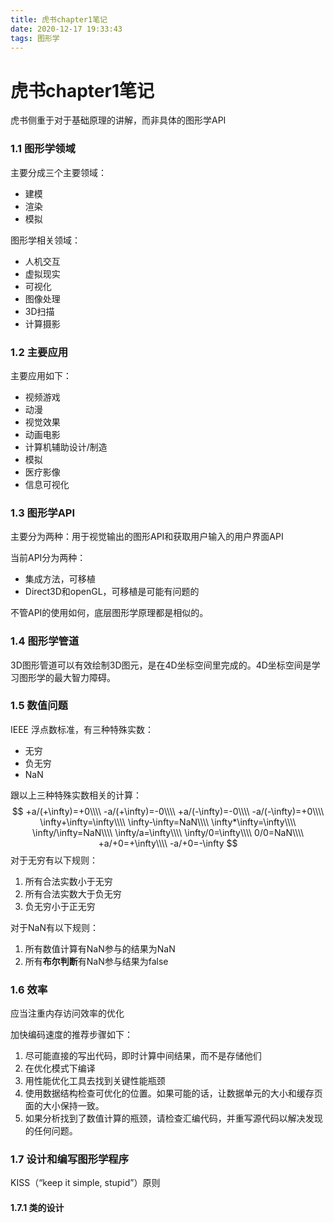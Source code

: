 ```yaml
---
title: 虎书chapter1笔记
date: 2020-12-17 19:33:43
tags: 图形学
---
```


<escape><!--more--></escape>

# 虎书chapter1笔记

虎书侧重于对于基础原理的讲解，而非具体的图形学API

### 1.1 图形学领域

主要分成三个主要领域：

- 建模
- 渲染
- 模拟

图形学相关领域：

- 人机交互
- 虚拟现实
- 可视化
- 图像处理
- 3D扫描
- 计算摄影

### 1.2 主要应用

主要应用如下：

- 视频游戏
- 动漫
- 视觉效果
- 动画电影
- 计算机辅助设计/制造
- 模拟
- 医疗影像
- 信息可视化

### 1.3 图形学API

主要分为两种：用于视觉输出的图形API和获取用户输入的用户界面API

当前API分为两种：

- 集成方法，可移植
- Direct3D和openGL，可移植是可能有问题的

不管API的使用如何，底层图形学原理都是相似的。

### 1.4 图形学管道

​	3D图形管道可以有效绘制3D图元，是在4D坐标空间里完成的。4D坐标空间是学习图形学的最大智力障碍。

### 1.5 数值问题

IEEE 浮点数标准，有三种特殊实数：

- 无穷
- 负无穷
- NaN

跟以上三种特殊实数相关的计算：
$$
+a/(+\infty)=+0\\\\
-a/(+\infty)=-0\\\\
+a/(-\infty)=-0\\\\
-a/(-\infty)=+0\\\\
\infty+\infty=\infty\\\\
\infty-\infty=NaN\\\\
\infty*\infty=\infty\\\\
\infty/\infty=NaN\\\\
\infty/a=\infty\\\\
\infty/0=\infty\\\\
0/0=NaN\\\\
+a/+0=+\infty\\\\
-a/+0=-\infty
$$
对于无穷有以下规则：

1. 所有合法实数小于无穷
2. 所有合法实数大于负无穷
3. 负无穷小于正无穷

对于NaN有以下规则：

1. 所有数值计算有NaN参与的结果为NaN
2. 所有**布尔判断**有NaN参与结果为false

### 1.6 效率

应当注重内存访问效率的优化

加快编码速度的推荐步骤如下：

1. 尽可能直接的写出代码，即时计算中间结果，而不是存储他们
2. 在优化模式下编译
3. 用性能优化工具去找到关键性能瓶颈
4. 使用数据结构检查可优化的位置。如果可能的话，让数据单元的大小和缓存页面的大小保持一致。
5. 如果分析找到了数值计算的瓶颈，请检查汇编代码，并重写源代码以解决发现的任何问题。

### 1.7 设计和编写图形学程序

KISS（“keep it simple, stupid”）原则

#### 1.7.1 类的设计

​	



